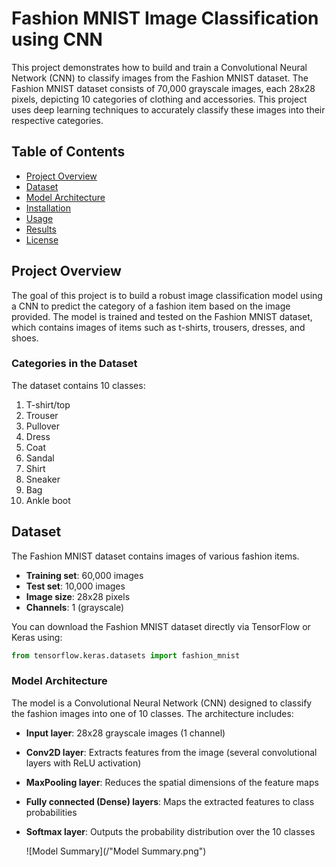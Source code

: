 # Fashion MNIST Image Classification using CNN

This project demonstrates how to build and train a Convolutional Neural Network (CNN) to classify images from the Fashion MNIST dataset. The Fashion MNIST dataset consists of 70,000 grayscale images, each 28x28 pixels, depicting 10 categories of clothing and accessories. This project uses deep learning techniques to accurately classify these images into their respective categories.

## Table of Contents
- [Project Overview](#project-overview)
- [Dataset](#dataset)
- [Model Architecture](#model-architecture)
- [Installation](#installation)
- [Usage](#usage)
- [Results](#results)
- [License](#license)

## Project Overview
The goal of this project is to build a robust image classification model using a CNN to predict the category of a fashion item based on the image provided. The model is trained and tested on the Fashion MNIST dataset, which contains images of items such as t-shirts, trousers, dresses, and shoes.

### Categories in the Dataset
The dataset contains 10 classes:
1. T-shirt/top
2. Trouser
3. Pullover
4. Dress
5. Coat
6. Sandal
7. Shirt
8. Sneaker
9. Bag
10. Ankle boot

## Dataset
The Fashion MNIST dataset contains images of various fashion items.

- **Training set**: 60,000 images
- **Test set**: 10,000 images
- **Image size**: 28x28 pixels
- **Channels**: 1 (grayscale)

You can download the Fashion MNIST dataset directly via TensorFlow or Keras using:

```python
from tensorflow.keras.datasets import fashion_mnist
```

### Model Architecture
The model is a Convolutional Neural Network (CNN) designed to classify the fashion images into one of 10 classes. The architecture includes:
- **Input layer**: 28x28 grayscale images (1 channel)
- **Conv2D layer**: Extracts features from the image (several convolutional layers with ReLU activation)
- **MaxPooling layer**: Reduces the spatial dimensions of the feature maps
- **Fully connected (Dense) layers**: Maps the extracted features to class probabilities
- **Softmax layer**: Outputs the probability distribution over the 10 classes

  ![Model Summary](/"Model Summary.png")
